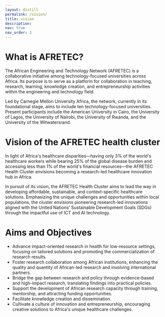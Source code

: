 ```yaml
---
layout: distill
permalink: /vision/
title: vision
description: 
nav: true
nav_order: 3
---
```


# What is AFRETEC?
The African Engineering and Technology Network (AFRETEC) is a collaborative initiative among technology-focused universities across Africa. Its purpose is to serve as a platform for collaboration in teaching, research, learning, knowledge creation, and entrepreneurship activities within the engineering and technology field.

Led by Carnegie Mellon University Africa, the network, currently in its foundational stage, aims to include ten technology-focused universities. Present participants include the American University in Cairo, the University of Lagos, the University of Nairobi, the University of Rwanda, and the University of the Witwatersrand.


# Vision of the AFRETEC health cluster

In light of Africa's healthcare disparities—having only 3% of the world's healthcare workers while bearing 25% of the global disease burden and accessing less than 1% of the world's financial resources—the AFRETEC Health Cluster envisions becoming a research-led healthcare innovation hub in Africa. 

In pursuit of its vision, the AFRETEC Health Cluster aims to lead the way in developing affordable, sustainable, and context-specific healthcare solutions. Emphasizing the unique challenges and opportunities within local populations, the cluster envisions pioneering research-led innovations aligned with the United Nations' Sustainable Development Goals (SDGs) through the impactful use of ICT and AI technology.

# Aims and Objectives
- Advance impact-oriented research in health for low-resource settings, focusing on tailored solutions and promoting the commercialization of research results.
- Foster research collaboration among African institutions, enhancing the quality and quantity of African-led research and involving international partners.
- Bridge the gap between research and policy through evidence-based and high-impact research, translating findings into practical policies.
- Support the development of African research capacity through training, mentorship, and attracting funding opportunities.
- Facilitate knowledge creation and dissemination.
- Cultivate a culture of innovation and entrepreneurship, encouraging creative solutions to Africa's unique healthcare challenges.
